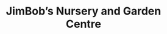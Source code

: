 ---
title: "JimBob’s Nursery and Garden Centre"
url: /carstairs/jimbobs-nursery-and-garden-centre/
shop: garden centre
---